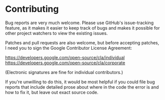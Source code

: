 Contributing
===========
Bug reports are very much welcome.  Please use GitHub's issue-tracking feature, as it makes it easier to keep track of bugs and makes it possible for other project watchers to view the existing issues.

Patches and pull requests are also welcome, but before accepting patches, I need you to sign the Google Contributor License Agreement:

https://developers.google.com/open-source/cla/individual
https://developers.google.com/open-source/cla/corporate

(Electronic signatures are fine for individual contributors.)

If you're unwilling to do this, it would be most helpful if you could file bug reports that include detailed prose about where in the code the error is and how to fix it, but leave out exact source code.
